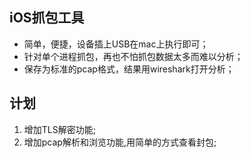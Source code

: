 ## iOS抓包工具
* 简单，便捷，设备插上USB在mac上执行即可；
* 针对单个进程抓包，再也不怕抓包数据太多而难以分析；
* 保存为标准的pcap格式，结果用wireshark打开分析；

## 计划
1. 增加TLS解密功能;
2. 增加pcap解析和浏览功能,用简单的方式查看封包;
